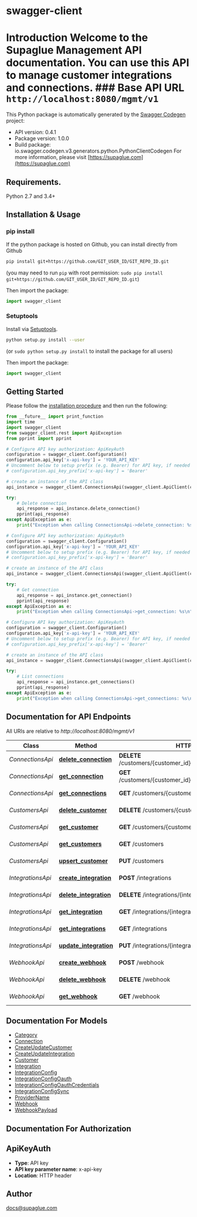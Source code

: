 # swagger-client
# Introduction  Welcome to the Supaglue Management API documentation. You can use this API to manage customer integrations and connections.  ### Base API URL  ``` http://localhost:8080/mgmt/v1 ``` 

This Python package is automatically generated by the [Swagger Codegen](https://github.com/swagger-api/swagger-codegen) project:

- API version: 0.4.1
- Package version: 1.0.0
- Build package: io.swagger.codegen.v3.generators.python.PythonClientCodegen
For more information, please visit [https://supaglue.com](https://supaglue.com)

## Requirements.

Python 2.7 and 3.4+

## Installation & Usage
### pip install

If the python package is hosted on Github, you can install directly from Github

```sh
pip install git+https://github.com/GIT_USER_ID/GIT_REPO_ID.git
```
(you may need to run `pip` with root permission: `sudo pip install git+https://github.com/GIT_USER_ID/GIT_REPO_ID.git`)

Then import the package:
```python
import swagger_client 
```

### Setuptools

Install via [Setuptools](http://pypi.python.org/pypi/setuptools).

```sh
python setup.py install --user
```
(or `sudo python setup.py install` to install the package for all users)

Then import the package:
```python
import swagger_client
```

## Getting Started

Please follow the [installation procedure](#installation--usage) and then run the following:

```python
from __future__ import print_function
import time
import swagger_client
from swagger_client.rest import ApiException
from pprint import pprint

# Configure API key authorization: ApiKeyAuth
configuration = swagger_client.Configuration()
configuration.api_key['x-api-key'] = 'YOUR_API_KEY'
# Uncomment below to setup prefix (e.g. Bearer) for API key, if needed
# configuration.api_key_prefix['x-api-key'] = 'Bearer'

# create an instance of the API class
api_instance = swagger_client.ConnectionsApi(swagger_client.ApiClient(configuration))

try:
    # Delete connection
    api_response = api_instance.delete_connection()
    pprint(api_response)
except ApiException as e:
    print("Exception when calling ConnectionsApi->delete_connection: %s\n" % e)

# Configure API key authorization: ApiKeyAuth
configuration = swagger_client.Configuration()
configuration.api_key['x-api-key'] = 'YOUR_API_KEY'
# Uncomment below to setup prefix (e.g. Bearer) for API key, if needed
# configuration.api_key_prefix['x-api-key'] = 'Bearer'

# create an instance of the API class
api_instance = swagger_client.ConnectionsApi(swagger_client.ApiClient(configuration))

try:
    # Get connection
    api_response = api_instance.get_connection()
    pprint(api_response)
except ApiException as e:
    print("Exception when calling ConnectionsApi->get_connection: %s\n" % e)

# Configure API key authorization: ApiKeyAuth
configuration = swagger_client.Configuration()
configuration.api_key['x-api-key'] = 'YOUR_API_KEY'
# Uncomment below to setup prefix (e.g. Bearer) for API key, if needed
# configuration.api_key_prefix['x-api-key'] = 'Bearer'

# create an instance of the API class
api_instance = swagger_client.ConnectionsApi(swagger_client.ApiClient(configuration))

try:
    # List connections
    api_response = api_instance.get_connections()
    pprint(api_response)
except ApiException as e:
    print("Exception when calling ConnectionsApi->get_connections: %s\n" % e)
```

## Documentation for API Endpoints

All URIs are relative to *http://localhost:8080/mgmt/v1*

Class | Method | HTTP request | Description
------------ | ------------- | ------------- | -------------
*ConnectionsApi* | [**delete_connection**](docs/ConnectionsApi.md#delete_connection) | **DELETE** /customers/{customer_id}/connections/{connection_id} | Delete connection
*ConnectionsApi* | [**get_connection**](docs/ConnectionsApi.md#get_connection) | **GET** /customers/{customer_id}/connections/{connection_id} | Get connection
*ConnectionsApi* | [**get_connections**](docs/ConnectionsApi.md#get_connections) | **GET** /customers/{customer_id}/connections | List connections
*CustomersApi* | [**delete_customer**](docs/CustomersApi.md#delete_customer) | **DELETE** /customers/{customer_id} | Delete customer
*CustomersApi* | [**get_customer**](docs/CustomersApi.md#get_customer) | **GET** /customers/{customer_id} | Get customer
*CustomersApi* | [**get_customers**](docs/CustomersApi.md#get_customers) | **GET** /customers | List customers
*CustomersApi* | [**upsert_customer**](docs/CustomersApi.md#upsert_customer) | **PUT** /customers | Upsert customer
*IntegrationsApi* | [**create_integration**](docs/IntegrationsApi.md#create_integration) | **POST** /integrations | Create integration
*IntegrationsApi* | [**delete_integration**](docs/IntegrationsApi.md#delete_integration) | **DELETE** /integrations/{integration_id} | Delete integration
*IntegrationsApi* | [**get_integration**](docs/IntegrationsApi.md#get_integration) | **GET** /integrations/{integration_id} | Get integration
*IntegrationsApi* | [**get_integrations**](docs/IntegrationsApi.md#get_integrations) | **GET** /integrations | List integrations
*IntegrationsApi* | [**update_integration**](docs/IntegrationsApi.md#update_integration) | **PUT** /integrations/{integration_id} | Update integration
*WebhookApi* | [**create_webhook**](docs/WebhookApi.md#create_webhook) | **POST** /webhook | Create webhook
*WebhookApi* | [**delete_webhook**](docs/WebhookApi.md#delete_webhook) | **DELETE** /webhook | Delete webhook
*WebhookApi* | [**get_webhook**](docs/WebhookApi.md#get_webhook) | **GET** /webhook | Get webhook

## Documentation For Models

 - [Category](docs/Category.md)
 - [Connection](docs/Connection.md)
 - [CreateUpdateCustomer](docs/CreateUpdateCustomer.md)
 - [CreateUpdateIntegration](docs/CreateUpdateIntegration.md)
 - [Customer](docs/Customer.md)
 - [Integration](docs/Integration.md)
 - [IntegrationConfig](docs/IntegrationConfig.md)
 - [IntegrationConfigOauth](docs/IntegrationConfigOauth.md)
 - [IntegrationConfigOauthCredentials](docs/IntegrationConfigOauthCredentials.md)
 - [IntegrationConfigSync](docs/IntegrationConfigSync.md)
 - [ProviderName](docs/ProviderName.md)
 - [Webhook](docs/Webhook.md)
 - [WebhookPayload](docs/WebhookPayload.md)

## Documentation For Authorization


## ApiKeyAuth

- **Type**: API key
- **API key parameter name**: x-api-key
- **Location**: HTTP header


## Author

docs@supaglue.com
